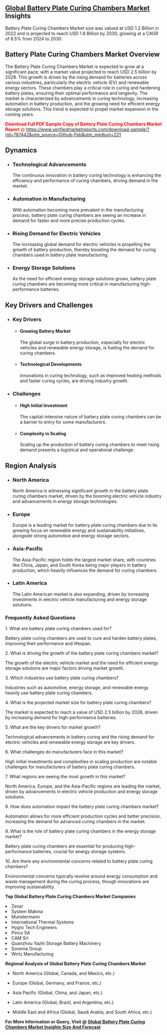 <h2><a href="https://www.verifiedmarketreports.com/download-sample/?rid=787442&amp;utm_source=Github&amp;utm_medium=221" target="_blank">Global Battery Plate Curing Chambers Market</a> Insights</h2><p>Battery Plate Curing Chambers Market size was valued at USD 1.2 Billion in 2022 and is projected to reach USD 1.8 Billion by 2030, growing at a CAGR of 6.5% from 2024 to 2030.</p><p> <h2>Battery Plate Curing Chambers Market Overview</h2> <p>The Battery Plate Curing Chambers Market is expected to grow at a significant pace, with a market value projected to reach USD 2.5 billion by 2028. This growth is driven by the rising demand for batteries across various industries, particularly the electric vehicle (EV) and renewable energy sectors. These chambers play a critical role in curing and hardening battery plates, ensuring their optimal performance and longevity. The market is characterized by advancements in curing technology, increasing automation in battery production, and the growing need for efficient energy storage solutions. This trend is expected to propel market expansion in the coming years.</p> <p><p><span class=""><span style="color: #ff0000;"><strong>Download Full PDF Sample Copy of Battery Plate Curing Chambers Market Report</strong> @ </span><a href="https://www.verifiedmarketreports.com/download-sample/?rid=787442&amp;utm_source=Github-Feb&amp;utm_medium=221" target="_blank">https://www.verifiedmarketreports.com/download-sample/?rid=787442&amp;utm_source=Github-Feb&amp;utm_medium=221</a></span></p></p> <h2>Dynamics</h2> <ul> <li><h3>Technological Advancements</h3> The continuous innovation in battery curing technology is enhancing the efficiency and performance of curing chambers, driving demand in the market.</li> <li><h3>Automation in Manufacturing</h3> With automation becoming more prevalent in the manufacturing process, battery plate curing chambers are seeing an increase in demand for faster and more precise production cycles.</li> <li><h3>Rising Demand for Electric Vehicles</h3> The increasing global demand for electric vehicles is propelling the growth of battery production, thereby boosting the demand for curing chambers used in battery plate manufacturing.</li> <li><h3>Energy Storage Solutions</h3> As the need for efficient energy storage solutions grows, battery plate curing chambers are becoming more critical in manufacturing high-performance batteries.</li> </ul> <h2>Key Drivers and Challenges</h2> <ul> <li><h3>Key Drivers</h3> <ul> <li><h4>Growing Battery Market</h4> The global surge in battery production, especially for electric vehicles and renewable energy storage, is fueling the demand for curing chambers.</li> <li><h4>Technological Developments</h4> Innovations in curing technology, such as improved heating methods and faster curing cycles, are driving industry growth.</li> </ul> </li> <li><h3>Challenges</h3> <ul> <li><h4>High Initial Investment</h4> The capital-intensive nature of battery plate curing chambers can be a barrier to entry for some manufacturers.</li> <li><h4>Complexity in Scaling</h4> Scaling up the production of battery curing chambers to meet rising demand presents a logistical and operational challenge.</li> </ul> </li> </ul> <h2>Region Analysis</h2> <ul> <li><h3>North America</h3> North America is witnessing significant growth in the battery plate curing chambers market, driven by the booming electric vehicle industry and advancements in energy storage technologies.</li> <li><h3>Europe</h3> Europe is a leading market for battery plate curing chambers due to its growing focus on renewable energy and sustainability initiatives, alongside strong automotive and energy storage sectors.</li> <li><h3>Asia-Pacific</h3> The Asia-Pacific region holds the largest market share, with countries like China, Japan, and South Korea being major players in battery production, which heavily influences the demand for curing chambers.</li> <li><h3>Latin America</h3> The Latin American market is also expanding, driven by increasing investments in electric vehicle manufacturing and energy storage solutions.</li> </ul> <h3>Frequently Asked Questions</h3> <p>1. What are battery plate curing chambers used for?</p> <p>Battery plate curing chambers are used to cure and harden battery plates, improving their performance and lifespan.</p> <p>2. What is driving the growth of the battery plate curing chambers market?</p> <p>The growth of the electric vehicle market and the need for efficient energy storage solutions are major factors driving market growth.</p> <p>3. Which industries use battery plate curing chambers?</p> <p>Industries such as automotive, energy storage, and renewable energy heavily use battery plate curing chambers.</p> <p>4. What is the projected market size for battery plate curing chambers?</p> <p>The market is expected to reach a value of USD 2.5 billion by 2028, driven by increasing demand for high-performance batteries.</p> <p>5. What are the key drivers for market growth?</p> <p>Technological advancements in battery curing and the rising demand for electric vehicles and renewable energy storage are key drivers.</p> <p>6. What challenges do manufacturers face in this market?</p> <p>High initial investments and complexities in scaling production are notable challenges for manufacturers of battery plate curing chambers.</p> <p>7. What regions are seeing the most growth in this market?</p> <p>North America, Europe, and the Asia-Pacific regions are leading the market, driven by advancements in electric vehicle production and energy storage solutions.</p> <p>8. How does automation impact the battery plate curing chambers market?</p> <p>Automation allows for more efficient production cycles and better precision, increasing the demand for advanced curing chambers in the market.</p> <p>9. What is the role of battery plate curing chambers in the energy storage market?</p> <p>Battery plate curing chambers are essential for producing high-performance batteries, crucial for energy storage systems.</p> <p>10. Are there any environmental concerns related to battery plate curing chambers?</p> <p>Environmental concerns typically revolve around energy consumption and waste management during the curing process, though innovations are improving sustainability.</p> </p><p><strong>Top Global Battery Plate Curing Chambers Market Companies</strong></p><div data-test-id=""><p><li>Zesar</li><li> System Makina</li><li> Munstermann</li><li> International Thermal Systems</li><li> Hygro Tech Engineers</li><li> Pinco SA</li><li> CAM Srl</li><li> Quanzhou Yazhi Storage Battery Machinery</li><li> Sovema Group</li><li> Wirtz Manufacturing</li></p><div><strong>Regional Analysis of&nbsp;Global Battery Plate Curing Chambers Market</strong></div><ul><li dir="ltr"><p dir="ltr">North America&nbsp;(Global, Canada, and Mexico, etc.)</p></li><li dir="ltr"><p dir="ltr">Europe (Global, Germany, and France, etc.)</p></li><li dir="ltr"><p dir="ltr">Asia Pacific&nbsp;(Global, China, and Japan, etc.)</p></li><li dir="ltr"><p dir="ltr">Latin America&nbsp;(Global, Brazil, and Argentina, etc.)</p></li><li dir="ltr">Middle East and Africa&nbsp;(Global, Saudi Arabia, and South Africa, etc.)</li></ul><p><strong>For More Information or Query, Visit @&nbsp;</strong><strong><a href="https://www.verifiedmarketreports.com/product/battery-plate-curing-chambers-market/?utm_source=Github&amp;utm_medium=221" target="_blank">Global Battery Plate Curing Chambers Market Insights Size And Forecast</a></strong></p></div>
